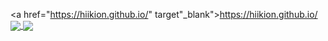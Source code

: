 <a href="https://hiikion.github.io/" target"_blank">https://hiikion.github.io/</a>
<a href="#">
  <img align="center" src="https://github-readme-stats.vercel.app/api?username=hiikion&show_icons=true&theme=dark&count_private=true" />
</a>
<a href="#">
  <img align="center" src="https://github-readme-stats.vercel.app/api/top-langs/?username=hiikion&layout=compact&theme=dark" />
</a>
